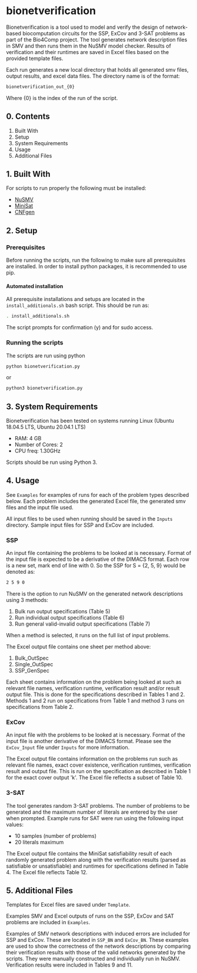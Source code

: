 # bionetverification
Bionetverification is a tool used to model and verify the design of network-based biocomputation circuits for the SSP, ExCov and 3-SAT problems as part of the Bio4Comp project. The tool generates network description files in SMV and then runs them in the NuSMV model checker. Results of verification and their runtimes are saved in Excel files based on the provided template files.

Each run generates a new local directory that holds all generated smv files, output results, and excel data files. The directory name is of the format:
```sh
bionetverification_out_{0}
```
Where {0} is the index of the run of the script.

## 0. Contents
1. Built With 
2. Setup
3. System Requirements
4. Usage
5. Additional Files

## 1. Built With
For scripts to run properly the following must be installed:
* [NuSMV](http://nusmv.fbk.eu/)
* [MiniSat](http://minisat.se/)
* [CNFgen](https://massimolauria.net/cnfgen/)

## 2. Setup
### Prerequisites
Before running the scripts, run the following to make sure all prerequisites are installed. In order to install python packages, it is recommended to use pip.

#### Automated installation
All prerequisite installations and setups are located in the `install_additionals.sh` bash script. This should be run as:
```sh
. install_additionals.sh
```

The script prompts for confirmation (y) and for sudo access.

### Running the scripts
The scripts are run using python 
```sh
python bionetverification.py
```
or
```sh
python3 bionetverification.py
```

## 3. System Requirements
Bionetverification has been tested on systems running Linux (Ubuntu 18.04.5 LTS, Ubuntu 20.04.1 LTS)
* RAM: 4 GB
* Number of Cores: 2
* CPU freq: 1.30GHz

Scripts should be run using Python 3.

## 4. Usage
See `Examples` for examples of runs for each of the problem types described below. Each problem includes the generated Excel file, the generated smv files and the input file used.

All input files to be used when running should be saved in the `Inputs` directory. Sample input files for SSP and ExCov are included.

### SSP
An input file containing the problems to be looked at is necessary. Format of the input file is expected to be a derivative of the DIMACS format. Each row is a new set, mark end of line with 0. So the SSP for S = {2, 5, 9} would be denoted as:
```sh
2 5 9 0
```
There is the option to run NuSMV on the generated network descriptions using 3 methods:
1. Bulk run output specifications (Table 5)
2. Run individual output specifications (Table 6)
3. Run general valid-invalid output specifications (Table 7)

When a method is selected, it runs on the full list of input problems.

The Excel output file contains one sheet per method above:
1. Bulk_OutSpec
2. Single_OutSpec
3. SSP_GenSpec

Each sheet contains information on the problem being looked at such as relevant file names, verification runtime, verification result and/or result output file. This is done for the specifications described in Tables 1 and 2. Methods 1 and 2 run on specifications from Table 1 and method 3 runs on specifications from Table 2.

### ExCov
An input file with the problems to be looked at is necessary. Format of the input file is another derivative of the DIMACS format. Please see the `ExCov_Input` file under `Inputs` for more information.

The Excel output file contains information on the problems run such as relevant file names, exact cover existence, verification runtimes, verification result and output file. This is run on the specification as described in Table 1 for the exact cover output 'k'. The Excel file reflects a subset of Table 10.

### 3-SAT
The tool generates random 3-SAT problems. The number of problems to be generated and the maximum number of literals are entered by the user when prompted. Example runs for SAT were run using the following input values:
* 10 samples (number of problems)
* 20 literals maximum

The Excel output file contains the MiniSat satisfiability result of each randomly generated problem along with the verification results (parsed as satisfiable or unsatisfiable) and runtimes for specifications defined in Table 4. The Excel file reflects Table 12.

## 5. Additional Files
Templates for Excel files are saved under `Template`.

Examples SMV and Excel outputs of runs on the SSP, ExCov and SAT problems are included in `Examples`.

Examples of SMV network descriptions with induced errors are included for SSP and ExCov. These are located in `SSP_BN` and `ExCov_BN`. These examples are used to show the correctness of the network descriptions by comparing their verification results with those of the valid networks generated by the scripts. They were manually constructed and individually run in NuSMV. Verification results were included in Tables 9 and 11.